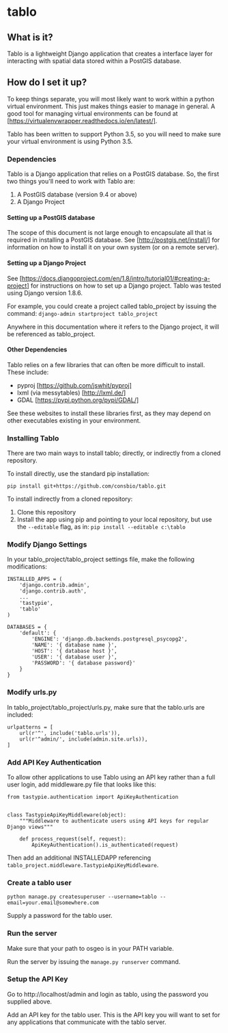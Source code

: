 # tablo

## What is it?

Tablo is a lightweight Django application that creates a interface layer for interacting with spatial data
stored within a PostGIS database.

## How do I set it up?

To keep things separate, you will most likely want to work within a python virtual environment. This just makes
things easier to manage in general. A good tool for managing virtual environments can be found at
[https://virtualenvwrapper.readthedocs.io/en/latest/].

Tablo has been written to support Python 3.5, so you will need to make sure your virtual environment is using
Python 3.5.

### Dependencies

Tablo is a Django application that relies on a PostGIS database. So, the first two things you'll need to work with
Tablo are:

1. A PostGIS database (version 9.4 or above)
2. A Django Project

#### Setting up a PostGIS database

The scope of this document is not large enough to encapsulate all that is required in installing a PostGIS database.
See [http://postgis.net/install/] for information on how to install it on your own system (or on a remote server).

#### Setting up a Django Project

See [https://docs.djangoproject.com/en/1.8/intro/tutorial01/#creating-a-project] for instructions on how to set up
a Django project. Tablo was tested using Django version 1.8.6.

For example, you could create a project called tablo_project by issuing the command:
`django-admin startproject tablo_project`

Anywhere in this documentation where it refers to the Django project, it will be referenced as tablo_project.

#### Other Dependencies

Tablo relies on a few libraries that can often be more difficult to install. These include:

* pyproj [https://github.com/jswhit/pyproj]
* lxml (via messytables) [http://lxml.de/]
* GDAL [https://pypi.python.org/pypi/GDAL/]

See these websites to install these libraries first, as they may depend on other executables existing in your
environment.

### Installing Tablo

There are two main ways to install tablo; directly, or indirectly from a cloned repository.

To install directly, use the standard pip installation:

`pip install git+https://github.com/consbio/tablo.git`

To install indirectly from a cloned repository:

1. Clone this repository
2. Install the app using pip and pointing to your local repository, but use the `--editable` flag, as in:
`pip install --editable c:\tablo`

### Modify Django Settings

In your tablo_project/tablo_project settings file, make the following modifications:

```
INSTALLED_APPS = (
    'django.contrib.admin',
    'django.contrib.auth',
    ...
    'tastypie',
    'tablo'
)
```

```
DATABASES = {
    'default': {
        'ENGINE': 'django.db.backends.postgresql_psycopg2',
        'NAME': '{ database name }',
        'HOST': '{ database host }',
        'USER': '{ database user }',
        'PASSWORD': '{ database password}'
    }
}
```

### Modify urls.py

In tablo_project/tablo_project/urls.py, make sure that the tablo.urls are included:

```
urlpatterns = [
    url(r'^', include('tablo.urls')),
    url(r'^admin/', include(admin.site.urls)),
]
```

### Add API Key Authentication

To allow other applications to use Tablo using an API key rather than a full user login, add middleware.py file that
looks like this:

```
from tastypie.authentication import ApiKeyAuthentication


class TastypieApiKeyMiddleware(object):
    """Middleware to authenticate users using API keys for regular Django views"""

    def process_request(self, request):
        ApiKeyAuthentication().is_authenticated(request)
```

Then add an additional INSTALLEDAPP referencing `tablo_project.middleware.TastypieApiKeyMiddleware`.

### Create a tablo user

`python manage.py createsuperuser --username=tablo --email=your.email@somewhere.com`

Supply a password for the tablo user.

### Run the server

Make sure that your path to osgeo is in your PATH variable.

Run the server by issuing the `manage.py runserver` command.

### Setup the API Key

Go to http://localhost/admin and login as tablo, using the password you supplied above.

Add an API key for the tablo user. This is the API key you will want to set for any applications that communicate
with the tablo server.
